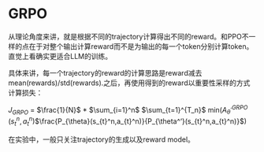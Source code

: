 # GRPO
从理论角度来讲，就是根据不同的trajectory计算得出不同的reward。和PPO不一样的点在于对整个输出计算reward而不是为输出的每一个token分别计算token。直觉上看确实更适合LLM的训练。

具体来讲，每一个trajectory的reward的计算思路是reward减去mean(rewards)/std(rewards).之后，再使用得到的reward以重要性采样的方式计算损失：

$J_{GRPO}$ = $\frac{1}{N}$ * $\sum_{i=1}^n$ $\sum_{t=1}^{T_n}$ min($A_{\theta^‘}^{GRPO}$ ($s_{t}^n,a_{t}^n$)$\frac{P_{\theta}(s_{t}^n,a_{t}^n)}{P_{\theta^‘}(s_{t}^n,a_{t}^n)}$)

在实验中，一般只关注trajectory的生成以及reward model。